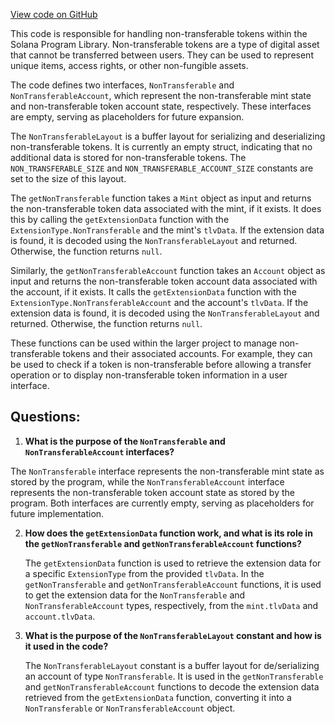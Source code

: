 [View code on GitHub](https://github.com/solana-labs/solana-program-library/token/js/src/extensions/nonTransferable.ts)

This code is responsible for handling non-transferable tokens within the Solana Program Library. Non-transferable tokens are a type of digital asset that cannot be transferred between users. They can be used to represent unique items, access rights, or other non-fungible assets.

The code defines two interfaces, `NonTransferable` and `NonTransferableAccount`, which represent the non-transferable mint state and non-transferable token account state, respectively. These interfaces are empty, serving as placeholders for future expansion.

The `NonTransferableLayout` is a buffer layout for serializing and deserializing non-transferable tokens. It is currently an empty struct, indicating that no additional data is stored for non-transferable tokens. The `NON_TRANSFERABLE_SIZE` and `NON_TRANSFERABLE_ACCOUNT_SIZE` constants are set to the size of this layout.

The `getNonTransferable` function takes a `Mint` object as input and returns the non-transferable token data associated with the mint, if it exists. It does this by calling the `getExtensionData` function with the `ExtensionType.NonTransferable` and the mint's `tlvData`. If the extension data is found, it is decoded using the `NonTransferableLayout` and returned. Otherwise, the function returns `null`.

Similarly, the `getNonTransferableAccount` function takes an `Account` object as input and returns the non-transferable token account data associated with the account, if it exists. It calls the `getExtensionData` function with the `ExtensionType.NonTransferableAccount` and the account's `tlvData`. If the extension data is found, it is decoded using the `NonTransferableLayout` and returned. Otherwise, the function returns `null`.

These functions can be used within the larger project to manage non-transferable tokens and their associated accounts. For example, they can be used to check if a token is non-transferable before allowing a transfer operation or to display non-transferable token information in a user interface.
## Questions: 
 1. **What is the purpose of the `NonTransferable` and `NonTransferableAccount` interfaces?**

   The `NonTransferable` interface represents the non-transferable mint state as stored by the program, while the `NonTransferableAccount` interface represents the non-transferable token account state as stored by the program. Both interfaces are currently empty, serving as placeholders for future implementation.

2. **How does the `getExtensionData` function work, and what is its role in the `getNonTransferable` and `getNonTransferableAccount` functions?**

   The `getExtensionData` function is used to retrieve the extension data for a specific `ExtensionType` from the provided `tlvData`. In the `getNonTransferable` and `getNonTransferableAccount` functions, it is used to get the extension data for the `NonTransferable` and `NonTransferableAccount` types, respectively, from the `mint.tlvData` and `account.tlvData`.

3. **What is the purpose of the `NonTransferableLayout` constant and how is it used in the code?**

   The `NonTransferableLayout` constant is a buffer layout for de/serializing an account of type `NonTransferable`. It is used in the `getNonTransferable` and `getNonTransferableAccount` functions to decode the extension data retrieved from the `getExtensionData` function, converting it into a `NonTransferable` or `NonTransferableAccount` object.